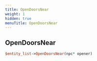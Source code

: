 ```yaml
---
title: OpenDoorsNear
weight: 1
hidden: true
menuTitle: OpenDoorsNear
---
```

## OpenDoorsNear
```perl
$entity_list->OpenDoorsNear(npc* opener)
```